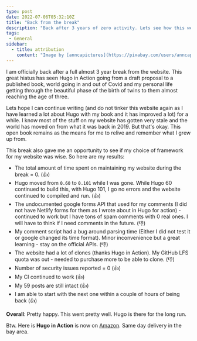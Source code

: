 ```yaml
---
type: post
date: 2022-07-06T05:32:10Z
title: "Back from the break"
description: "Back after 3 years of zero activity. Lets see how this went"
tags:
 - General
sidebar:
  - title: attribution
    content: "Image by [anncapictures](https://pixabay.com/users/anncapictures-1564471/) from [Pixabay](https://pixabay.com/)"
---
```


I am officially back after a full almost 3 year break from the website. This great hiatus has seen Hugo in Action going from a draft proposal to a published book, world going in and out of Covid and my personal life getting through the beautiful phase of the birth of twins to them almost reaching the age of three.

Lets hope I can continue writing (and do not tinker this website again as I have learned a lot about Hugo with my book and it has improved a lot) for a while. I know most of the stuff on my website has gotten very stale and the world has moved on from what it was back in 2019. But that's okay. This open book remains as the means for me to relive and remember what I grew up from.

This break also gave me an opportunity to see if my choice of framework for my website was wise. So here are my results:

* The total amount of time spent on maintaining my website during the break = 0. (:+1:)
* Hugo moved from `0.60` to `0.101` while I was gone. While Hugo 60 continued to build this, with Hugo 101, I go no errors and the website continued to compiled and run. (:+1:)
* The undocumented google forms API that used for my comments (I did not have Netlify forms for them as I wrote about in Hugo for action) - continued to work but I have tons of spam comments with 0 real ones. I will have to think if I need comments in the future. (:-1:)
* My comment script had a bug around parsing time (Either I did not test it or google changed its time format). Minor inconvenience but a great learning - stay on the official APIs. (:-1:)
* The website had a lot of clones (thanks Hugo in Action). My GitHub LFS quota was out - needed to purchase more to be able to clone. (:-1:)
* Number of security issues reported = 0 (:+1:)
* My CI continued to work  (:+1:)
* My 59 posts are still intact  (:+1:)
* I am able to start with the next one within a couple of hours of being back  (:+1:)

**Overall**: Pretty happy. This went pretty well. Hugo is there for the long run.

Btw. Here is **Hugo in Action** is now on [Amazon](https://www.amazon.com/Hugo-Action-Static-dynamic-JAMstack/dp/1617297003). Same day delivery in the bay area.